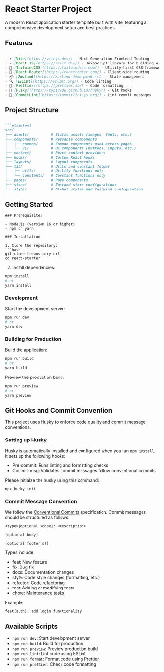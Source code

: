 # React Starter Project

A modern React application starter template built with Vite, featuring a comprehensive development setup and best practices.

## Features
```markdown

- ⚡️ [Vite](https://vitejs.dev/) - Next Generation Frontend Tooling
- ⚛️ [React 19](https://react.dev/) - JavaScript library for building user interfaces
- 🎨 [TailwindCSS](https://tailwindcss.com/) - Utility-first CSS framework
- 🧭 [React Router](https://reactrouter.com/) - Client-side routing
- 📦 [Zustand](https://zustand-demo.pmnd.rs/) - State management
- 🔍 [ESLint](https://eslint.org/) - Code linting
- 💅 [Prettier](https://prettier.io/) - Code formatting
- 🐶 [Husky](https://typicode.github.io/husky/) - Git hooks
- 📝 [CommitLint](https://commitlint.js.org/) - Lint commit messages


````

## Project Structure
````markdown

```plaintext
src/
├── assets/          # Static assets (images, fonts, etc.)
├── components/      # Reusable components
│   ├── common/      # Common components used across pages
│   └── ui/          # UI components (buttons, inputs, etc.)
├── context/         # React context providers
├── hooks/           # Custom React hooks
├── layouts/         # Layout components
├── lib/             # Utils and constant folder
│   ├── utils/       # Utility functions only
│   └── constants/   # Constant functions only
├── pages/           # Page components
├── store/           # Zustand store configurations
└── style/           # Global styles and Tailwind configuration
````

## Getting Started
```
### Prerequisites

- Node.js (version 16 or higher)
- npm or yarn

### Installation

1. Clone the repository:
```bash
git clone [repository-url]
cd react-starter
````

2. Install dependencies:

```bash
npm install
# or
yarn install
```

### Development

Start the development server:

```bash
npm run dev
# or
yarn dev
```

### Building for Production

Build the application:

```bash
npm run build
# or
yarn build
```

Preview the production build:

```bash
npm run preview
# or
yarn preview
```

## Git Hooks and Commit Convention

This project uses Husky to enforce code quality and commit message conventions.

### Setting up Husky

Husky is automatically installed and configured when you run `npm install`. It sets up the following hooks:

* Pre-commit: Runs linting and formatting checks
* Commit-msg: Validates commit messages follow conventional commits

Please initialze the husky using this command:

```bash
npx husky init
```

### Commit Message Convention

We follow the [Conventional Commits](https://www.conventionalcommits.org/) specification. Commit messages should be structured as follows:

```
<type>[optional scope]: <description>

[optional body]

[optional footer(s)]
```

Types include:

* feat: New feature
* fix: Bug fix
* docs: Documentation changes
* style: Code style changes (formatting, etc.)
* refactor: Code refactoring
* test: Adding or modifying tests
* chore: Maintenance tasks

Example:

```
feat(auth): add login functionality
```

## Available Scripts

* `npm run dev`: Start development server
* `npm run build`: Build for production
* `npm run preview`: Preview production build
* `npm run lint`: Lint code using ESLint
* `npm run format`: Format code using Prettier
* `npm run prettier`: Check code formatting

